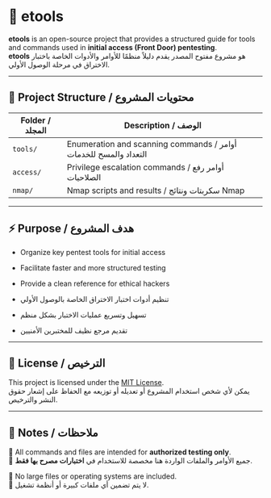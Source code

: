 # 🔐 etools

**etools** is an open-source project that provides a structured guide for tools and commands used in **initial access (Front Door) pentesting**.  
**etools** هو مشروع مفتوح المصدر يقدم دليلاً منظمًا للأوامر والأدوات الخاصة باختبار الاختراق في مرحلة الوصول الأولي.

---

## 📂 Project Structure / محتويات المشروع

| Folder / المجلد | Description / الوصف |
|-----------------|--------------------|
| `tools/`        | Enumeration and scanning commands / أوامر التعداد والمسح للخدمات |
| `access/`       | Privilege escalation commands / أوامر رفع الصلاحيات |
| `nmap/`         | Nmap scripts and results / سكربتات ونتائج Nmap |

---

## ⚡ Purpose / هدف المشروع

- Organize key pentest tools for initial access  
- Facilitate faster and more structured testing  
- Provide a clean reference for ethical hackers  

- تنظيم أدوات اختبار الاختراق الخاصة بالوصول الأولي  
- تسهيل وتسريع عمليات الاختبار بشكل منظم  
- تقديم مرجع نظيف للمختبرين الأمنيين

---

## 📝 License / الترخيص

This project is licensed under the [MIT License](LICENSE).  
يمكن لأي شخص استخدام المشروع أو تعديله أو توزيعه مع الحفاظ على إشعار حقوق النشر والترخيص.

---

## 📌 Notes / ملاحظات

🚫 All commands and files are intended for **authorized testing only**.  
🚫 جميع الأوامر والملفات الواردة هنا مخصصة للاستخدام في **اختبارات مصرح بها فقط**.

🚫 No large files or operating systems are included.  
🚫 لا يتم تضمين أي ملفات كبيرة أو أنظمة تشغيل.
